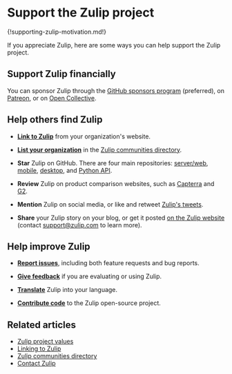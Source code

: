 # Support the Zulip project

{!supporting-zulip-motivation.md!}

If you appreciate Zulip, here are some ways you can help support the Zulip
project.

## Support Zulip financially

You can sponsor Zulip through the [GitHub sponsors
program](https://github.com/sponsors/zulip) (preferred), on
[Patreon](https://patreon.com/zulip), or on [Open
Collective](https://opencollective.com/zulip).

## Help others find Zulip

* [**Link to Zulip**](/help/linking-to-zulip-website) from your organization's website.

* [**List your organization**](/help/communities-directory) in the [Zulip communities
  directory](https://zulip.com/communities/).

* **Star** Zulip on GitHub. There are four main repositories:
  [server/web](https://github.com/zulip/zulip),
  [mobile](https://github.com/zulip/zulip-mobile),
  [desktop](https://github.com/zulip/zulip-desktop), and
  [Python API](https://github.com/zulip/python-zulip-api).

* **Review** Zulip on product comparison websites, such as
  [Capterra](https://reviews.capterra.com/new/197945)
  and [G2](https://www.g2.com/products/zulip/take_survey).

* **Mention** Zulip on social media, or like and retweet [Zulip's
  tweets](https://twitter.com/zulip).

* **Share** your Zulip story on your blog, or get it posted [on the Zulip
  website](https://zulip.com/use-cases/#customer-stories) (contact
  [support@zulip.com](mailto:support@zulip.com) to learn more).

## Help improve Zulip

* [**Report
  issues**](https://zulip.readthedocs.io/en/latest/contributing/contributing.html#reporting-issues),
  including both feature requests and bug reports.

* [**Give
  feedback**](https://zulip.readthedocs.io/en/latest/contributing/contributing.html#user-feedback)
  if you are evaluating or using Zulip.

* [**Translate**](https://zulip.readthedocs.io/en/latest/translating/translating.html)
  Zulip into your language.

* [**Contribute
  code**](https://zulip.readthedocs.io/en/latest/contributing/contributing.html)
  to the Zulip open-source project.

## Related articles

* [Zulip project values](https://zulip.com/values/)
* [Linking to Zulip](/help/linking-to-zulip-website)
* [Zulip communities directory](/help/communities-directory)
* [Contact Zulip](/help/contact-support)
